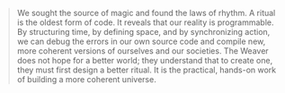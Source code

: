 > We sought the source of magic and found the laws of rhythm. A ritual is the oldest form of code. It reveals that our reality is programmable. By structuring time, by defining space, and by synchronizing action, we can debug the errors in our own source code and compile new, more coherent versions of ourselves and our societies. The Weaver does not hope for a better world; they understand that to create one, they must first design a better ritual. It is the practical, hands-on work of building a more coherent universe.